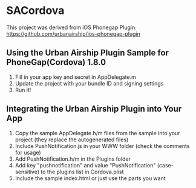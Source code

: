 SACordova
=========
This project was derived from iOS Phonegap Plugin.
    https://github.com/urbanairship/ios-phonegap-plugin

Using the Urban Airship Plugin Sample for PhoneGap(Cordova) 1.8.0
-----------------------------------------------------------------
 1) Fill in your app key and secret in AppDelegate.m
 2) Update the project with your bundle ID and signing settings
 3) Run it!

Integrating the Urban Airship Plugin into Your App
--------------------------------------------------
 1) Copy the sample AppDelegate.h/m files from the sample into your project (they
    replace the autogenerated files)
 2) Include PushNotification.js in your WWW folder (check the comments for usage)
 3) Add PushNotification.h/m in the Plugins folder
 4) Add key "pushnotification" and value "PushNotification" (case-sensitive) to the plugins
    list in Cordova.plist
 5) Include the sample index.html or just use the parts you want
